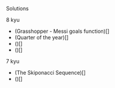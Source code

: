 Solutions

8 kyu
* (Grasshopper - Messi goals function)[]
* (Quarter of the year)[]
* ()[]
* ()[]

7 kyu
* (The Skiponacci Sequence)[]
* ()[]